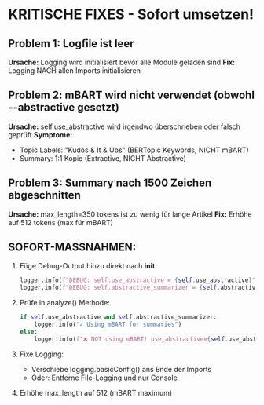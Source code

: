 # KRITISCHE FIXES - Sofort umsetzen!

## Problem 1: Logfile ist leer
**Ursache:** Logging wird initialisiert bevor alle Module geladen sind
**Fix:** Logging NACH allen Imports initialisieren

## Problem 2: mBART wird nicht verwendet (obwohl --abstractive gesetzt)
**Ursache:** self.use_abstractive wird irgendwo überschrieben oder falsch geprüft
**Symptome:**
- Topic Labels: "Kudos & It & Ubs" (BERTopic Keywords, NICHT mBART)
- Summary: 1:1 Kopie (Extractive, NICHT Abstractive)

## Problem 3: Summary nach 1500 Zeichen abgeschnitten
**Ursache:** max_length=350 tokens ist zu wenig für lange Artikel
**Fix:** Erhöhe auf 512 tokens (max für mBART)

## SOFORT-MASSNAHMEN:

1. Füge Debug-Output hinzu direkt nach __init__:
   ```python
   logger.info(f"DEBUG: self.use_abstractive = {self.use_abstractive}")
   logger.info(f"DEBUG: self.abstractive_summarizer = {self.abstractive_summarizer}")
   ```

2. Prüfe in analyze() Methode:
   ```python
   if self.use_abstractive and self.abstractive_summarizer:
       logger.info("✓ Using mBART for summaries")
   else:
       logger.info(f"❌ NOT using mBART! use_abstractive={self.use_abstractive}, summarizer={self.abstractive_summarizer}")
   ```

3. Fixe Logging:
   - Verschiebe logging.basicConfig() ans Ende der Imports
   - Oder: Entferne File-Logging und nur Console

4. Erhöhe max_length auf 512 (mBART maximum)
